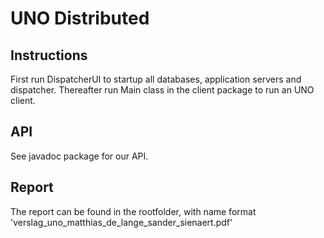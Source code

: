 # UNO Distributed

## Instructions
First run DispatcherUI to startup all databases, application servers and dispatcher.
Thereafter run Main class in the client package to run an UNO client.

## API
See javadoc package for our API.

## Report
The report can be found in the rootfolder, with name format 'verslag_uno_matthias_de_lange_sander_sienaert.pdf'
